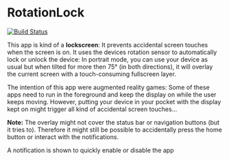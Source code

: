 # RotationLock

[![Build Status](https://travis-ci.org/j4velin/RotationLock.svg?branch=master)](https://travis-ci.org/j4velin/RotationLock)

This app is kind of a <b>lockscreen</b>: It prevents accidental screen touches when the screen is on. It uses the devices rotation sensor to automatically lock or unlock the device: In portrait mode, you can use your device as usual but when tilted for more then 75° (in both directions), it will overlay the current screen with a touch-consuming fullscreen layer.

The intention of this app were augmented reality games: Some of these apps need to run in the foreground and keep the display on while the user keeps moving. However, putting your device in your pocket with the display kept on might trigger all kind of accidental screen touches...

<b>Note:</b> The overlay might not cover the status bar or navigation buttons (but it tries to). Therefore it might still be possible to accidentally press the home button or interact with the notifications.

A notification is shown to quickly enable or disable the app
